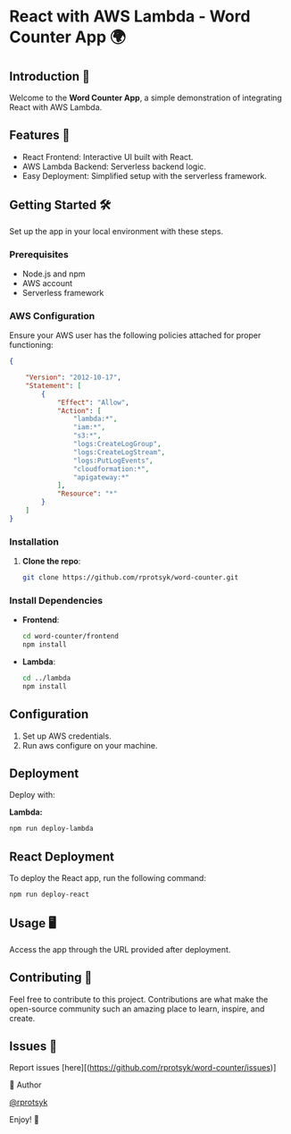 # React with AWS Lambda - Word Counter App 🌍

## Introduction 🌟
Welcome to the **Word Counter App**, a simple demonstration of integrating React with AWS Lambda.

## Features 🚀
- React Frontend: Interactive UI built with React.
- AWS Lambda Backend: Serverless backend logic.
- Easy Deployment: Simplified setup with the serverless framework.

## Getting Started 🛠️
Set up the app in your local environment with these steps.

### Prerequisites
- Node.js and npm
- AWS account
- Serverless framework

### AWS Configuration
Ensure your AWS user has the following policies attached for proper functioning:

```json
{

	"Version": "2012-10-17",
	"Statement": [
		{
			"Effect": "Allow",
			"Action": [
				"lambda:*",
				"iam:*",
				"s3:*",
				"logs:CreateLogGroup",
				"logs:CreateLogStream",
				"logs:PutLogEvents",
				"cloudformation:*",
				"apigateway:*"
			],
			"Resource": "*"
		}
	]
}
```

### Installation

1. **Clone the repo**:
   ```bash
   git clone https://github.com/rprotsyk/word-counter.git

### Install Dependencies

- **Frontend**:
  ```bash
  cd word-counter/frontend
  npm install

- **Lambda**:
  ```bash
  cd ../lambda
  npm install

## Configuration

1. Set up AWS credentials.
2. Run aws configure on your machine.

## Deployment

Deploy with:

**Lambda:**
```bash
npm run deploy-lambda

```
## React Deployment
To deploy the React app, run the following command:

```bash
npm run deploy-react
```

## Usage 🖥️

Access the app through the URL provided after deployment.

## Contributing 🤝

Feel free to contribute to this project. Contributions are what make the open-source community such an amazing place to learn, inspire, and create.

## Issues 🐛

Report issues [here][(https://github.com/rprotsyk/word-counter/issues)]

👤 Author

[@rprotsyk](https://github.com/rprotsyk)

Enjoy! 🎉
